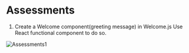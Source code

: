 # Assessments
1. Create a Welcome component(greeting message) in Welcome.js  Use React functional component to do so.

![Assessments1](https://user-images.githubusercontent.com/74894810/213421409-2d33cb5d-5250-4999-a4be-fffd89e1d2ed.gif)
